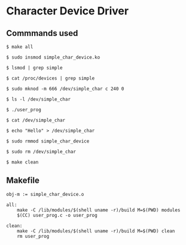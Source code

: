 # Character Device Driver

## Commmands used

	$ make all

	$ sudo insmod simple_char_device.ko

	$ lsmod | grep simple

	$ cat /proc/devices | grep simple

	$ sudo mknod -m 666 /dev/simple_char c 240 0

	$ ls -l /dev/simple_char

	$ ./user_prog

	$ cat /dev/simple_char

	$ echo "Hello" > /dev/simple_char

	$ sudo rmmod simple_char_device

	$ sudo rm /dev/simple_char

	$ make clean

## Makefile

	obj-m := simple_char_device.o

	all:
		make -C /lib/modules/$(shell uname -r)/build M=$(PWD) modules
		$(CC) user_prog.c -o user_prog

	clean:
		make -C /lib/modules/$(shell uname -r)/build M=$(PWD) clean
		rm user_prog
